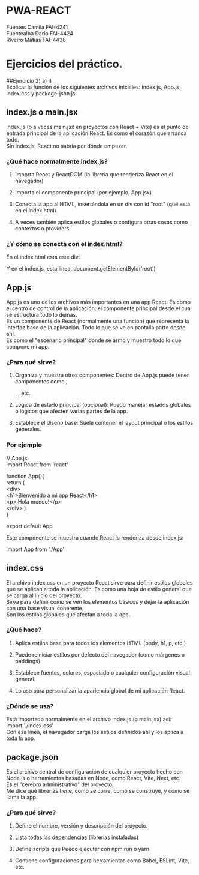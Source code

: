 # PWA-REACT

Fuentes Camila FAI-4241  
Fuentealba Dario FAI-4424  
Riveiro Matías FAI-4438  
  
  
  
  # Ejercicios del práctico.  

##Ejercicio 2) a) i)  
Explicar la función de los siguientes archivos iniciales: index.js, App.js, index.css y package-json.js.  

  ## index.js o main.jsx
  
  index.js (o a veces main.jsx en proyectos con React + Vite) es el punto de entrada principal de la aplicación React. Es como el corazón que arranca todo.  
  Sin index.js, React no sabría por dónde empezar.  

  ### ¿Qué hace normalmente index.js?  

  1. Importa React y ReactDOM (la librería que renderiza React en el navegador)  

  2. Importa el componente principal (por ejemplo, App.jsx)  

  3. Conecta la app al HTML, insertándola en un div con id "root" (que está en el index.html)  

  4. A veces también aplica estilos globales o configura otras cosas como contextos o providers.  
  
### ¿Y cómo se conecta con el index.html?  
En el index.html está este div:  
<div id="root"></div>
  
Y en el index.js, esta línea:
document.getElementById('root')
  
  
## App.js  

App.js es uno de los archivos más importantes en una app React. Es como el centro de control de la aplicación: el componente principal desde el cual se estructura todo lo demás.  
Es un componente de React (normalmente una función) que representa la interfaz base de la aplicación. Todo lo que se ve en pantalla parte desde ahí.  
Es como el "escenario principal" donde se armo y muestro todo lo que compone mi app.  

  ### ¿Para qué sirve?  

  1. Organiza y muestra otros componentes: Dentro de App.js puede tener componentes como <Navbar />, <Footer />, <Home />, etc.  

  2. Lógica de estado principal (opcional): Puedo manejar estados globales o lógicos que afecten varias partes de la app.  

  3. Establece el diseño base: Suele contener el layout principal o los estilos generales.  

  ### Por ejemplo  
  
// App.js  
import React from 'react'  
  
function App(){  
  return (  
    &lt;div&gt;  
      &lt;h1&gt;Bienvenido a mi app React&lt;/h1&gt;  
      &lt;p&gt;¡Hola mundo!&lt;/p&gt;  
    &lt;/div&gt; 
  )  
}  
  
export default App 
  
    
  Este componente se muestra cuando React lo renderiza desde index.js:  
    
      
  import App from './App'  


  ## index.css  
  
  El archivo index.css en un proyecto React sirve para definir estilos globales que se aplican a toda la aplicación. Es como una hoja de estilo general que se carga al inicio del proyecto.  
  Sirva para definir como se ven los elementos básicos y dejar la aplicación con una base visual coherente.  
  Son los estilos globales que afectan a toda la app.  
  
### ¿Qué hace?  
  
  1. Aplica estilos base para todos los elementos HTML (body, h1, p, etc.)  
  
  2. Puede reiniciar estilos por defecto del navegador (como márgenes o paddings)  
  
  3. Establece fuentes, colores, espaciado o cualquier configuración visual general.  
  
  4. Lo uso para personalizar la apariencia global de mi aplicación React.  
  
  ### ¿Dónde se usa?  
  
Está importado normalmente en el archivo index.js (o main.jsx) así:  
import './index.css'  
Con esa línea, el navegador carga los estilos definidos ahí y los aplica a toda la app.  
  
  
  ## package.json  
  
  Es el archivo central de configuración de cualquier proyecto hecho con Node.js o herramientas basadas en Node, como React, Vite, Next, etc.  
  Es el "cerebro administrativo" del proyecto.  
  Me dice qué librerías tiene, como se corre, como se construye, y como se llama la app.  
  
  ### ¿Para qué sirve?  
  
  1. Define el nombre, versión y descripción del proyecto.  
  
  2. Lista todas las dependencias (librerías instaladas)  
  
  3. Define scripts que Puedo ejecutar con npm run o yarn.  
  
  4. Contiene configuraciones para herramientas como Babel, ESLint, Vite, etc.  
